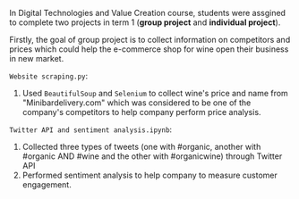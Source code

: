 In Digital Technologies and Value Creation course, students were assgined to complete two projects in term 1 (**group project** and **individual project**).


Firstly, the goal of group project is to collect information on competitors and prices which could help the e-commerce shop for wine open their business in new market.

```Website scraping.py```:
1. Used ```BeautifulSoup``` and ```Selenium``` to collect wine's price and name from "Minibardelivery.com" which was considered to be one of the company's competitors to help company perform price analysis.

```Twitter API and sentiment analysis.ipynb```:
1. Collected three types of tweets (one with #organic, another with #organic AND #wine and the other with #organicwine) through Twitter API
2. Performed sentiment analysis to help company to measure customer engagement.

